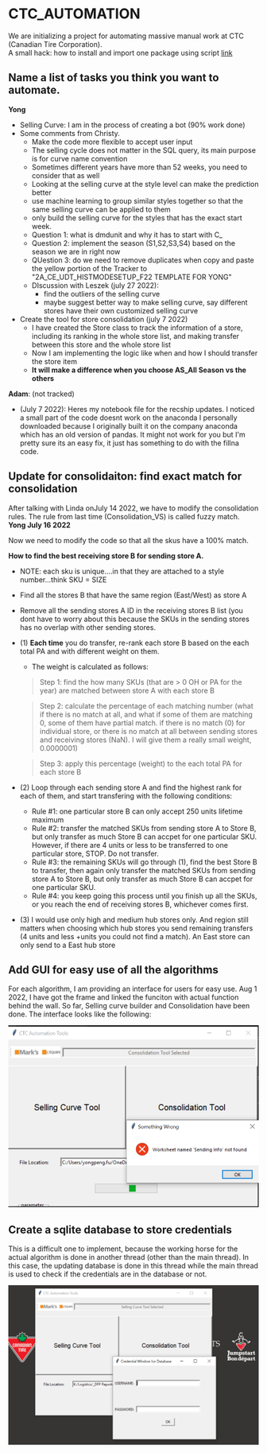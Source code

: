 # CTC_AUTOMATION
We are initializing a project for automating massive manual work at CTC (Canadian Tire Corporation).  
A small hack: how to install and import one package using script [link](https://stackoverflow.com/questions/12332975/installing-python-module-within-code)


## Name a list of tasks you think you want to automate.
**Yong** 
- Selling Curve: I am in the process of creating a bot (90% work done)
- Some comments from Christy.
  - Make the code more flexible to accept user input
  - The selling cycle does not matter in the SQL query, its main purpose is for curve name convention
  - Sometimes different years have more than 52 weeks, you need to consider that as well
  - Looking at the selling curve at the style level can make the prediction better
  - use machine learning to group similar styles together so that the same selling curve can be applied to them
  - only build the selling curve for the styles that has the exact start week.
  - Question 1: what is dmdunit and why it has to start with C_
  - Question 2: implement the season (S1,S2,S3,S4) based on the season we are in right now
  - QUestion 3: do we need to remove duplicates when copy and paste the yellow portion of the Tracker to "2A_CE_UDT_HISTMODESETUP_F22 TEMPLATE FOR YONG"
  - DIscussion with Leszek (july 27 2022): 
    - find the outliers of the selling curve
    - maybe suggest better way to make selling curve, say different stores have their own customized selling curve
- Create the tool for store consolidation (july 7 2022)
  - I have created the Store class to track the information of a store, including its ranking in the whole store list, and making transfer between this store and the whole store list
  - Now I am implementing the logic like when and how I should transfer the store item
  - **It will make a difference when you choose AS_All Season vs the others**
  
  
**Adam**: (not tracked)
- (July 7 2022): Heres my notebook file for the recship updates. I noticed a small part of the code doesnt work on the anaconda I personally downloaded because I originally built it on the company anaconda which has an old version of pandas. It might not work for you but I'm pretty sure its an easy fix, it just has something to do with the fillna code.


## Update for consolidaiton: find exact match for consolidation
After talking with Linda onJuly 14 2022, we have to modify the consolidation rules. The rule from last time (Consolidation_VS) is called fuzzy match.
**Yong July 16 2022**

Now we need to modify the code so that all the skus have a 100% match.

**How to find the best receiving store B for sending store A.**
- NOTE: each sku is unique....in that they are attached to a style number...think SKU = SIZE
- Find all the stores B that have the same region (East/West) as store A
- Remove all the sending stores A ID in the receiving stores B list (you dont have to worry about this because the SKUs in the sending stores has no overlap with other sending stores.
- (1) **Each time** you do transfer, re-rank each store B based on the each total PA and with different weight on them. 
    - The weight is calculated as follows:
    > Step 1: find the how many SKUs (that are > 0 OH or PA for the year) are matched between store A with each store B
    
    > Step 2: calculate the percentage of each matching number (what if there is no match at all, and what if some of them are matching 0, some of them have partial match. if there is no match (0) for individual store, or there is no match at all between sending stores and receiving stores (NaN). I will give them a really small weight, 0.0000001)
    
    > Step 3: apply this percentage (weight) to the each total PA for each store B
    
- (2) Loop through each sending store A and find the highest rank for each of them, and start transfering with the following conditions:
    - Rule #1: one particular store B can only accept 250 units lifetime maximum
    - Rule #2: transfer the matched SKUs from sending store A to Store B, but only transfer as much Store B can accpet for one particular SKU. However, if there are 4 units or less to be transferred to one particular store, STOP. Do not transfer.
    - Rule #3: the remaining SKUs will go through (1), find the best Store B to transfer, then again only  transfer the matched SKUs from sending store A to Store B, but only transfer as much Store B can accpet for one particular SKU.
    - Rule #4: you keep going this process until you finish up all the SKUs, or you reach the end of receiving stores B, whichever comes first.
   
- (3) I would use only high and medium hub stores only.  And region still matters when choosing which hub stores you send remaining transfers (4 units and less +units you could not find a match). An East store can only send to a East hub store


## Add GUI for easy use of all the algorithms
For each algorithm, I am providing an interface for users for easy use. Aug 1 2022, I have got the frame and linked the funciton with actual function behind the wall. So far, Selling curve builder and Consolidation have been done. The interface looks like the following:  

![Main Interface](./Image/Interface.png)

## Create a sqlite database to store credentials
This is a difficult one to implement, because the working horse for the actual algorithm is done in another thread (other than the main thread). In this case, the updating database is done in this thread while the main thread is used to check if the credentials are in the database or not.

![credentials](./Image/sqlite.png)
